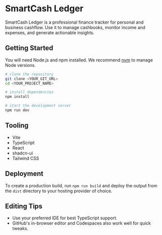 # SmartCash Ledger

SmartCash Ledger is a professional finance tracker for personal and business cashflow. Use it to manage cashbooks, monitor income and expenses, and generate actionable insights.

## Getting Started

You will need Node.js and npm installed. We recommend [nvm](https://github.com/nvm-sh/nvm#installing-and-updating) to manage Node versions.

```sh
# clone the repository
git clone <YOUR_GIT_URL>
cd <YOUR_PROJECT_NAME>

# install dependencies
npm install

# start the development server
npm run dev
```

## Tooling

- Vite
- TypeScript
- React
- shadcn-ui
- Tailwind CSS

## Deployment

To create a production build, run `npm run build` and deploy the output from the `dist` directory to your hosting provider of choice.

## Editing Tips

- Use your preferred IDE for best TypeScript support.
- GitHub's in-browser editor and Codespaces also work well for quick tweaks.
